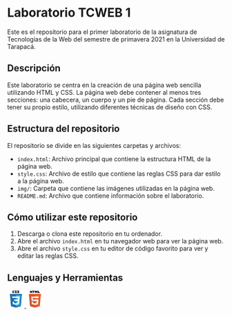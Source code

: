 # Laboratorio TCWEB 1

Este es el repositorio para el primer laboratorio de la asignatura de Tecnologías de la Web del semestre de primavera 2021 en la Universidad de Tarapacá.

## Descripción

Este laboratorio se centra en la creación de una página web sencilla utilizando HTML y CSS. La página web debe contener al menos tres secciones: una cabecera, un cuerpo y un pie de página. Cada sección debe tener su propio estilo, utilizando diferentes técnicas de diseño con CSS.

## Estructura del repositorio

El repositorio se divide en las siguientes carpetas y archivos:

- `index.html`: Archivo principal que contiene la estructura HTML de la página web.
- `style.css`: Archivo de estilo que contiene las reglas CSS para dar estilo a la página web.
- `img/`: Carpeta que contiene las imágenes utilizadas en la página web.
- `README.md`: Archivo que contiene información sobre el laboratorio.

## Cómo utilizar este repositorio

1. Descarga o clona este repositorio en tu ordenador.
2. Abre el archivo `index.html` en tu navegador web para ver la página web.
3. Abre el archivo `style.css` en tu editor de código favorito para ver y editar las reglas CSS.

## Lenguajes y Herramientas
<p align="left">
    <a href="https://www.w3schools.com/css/" target="_blank">
        <img src="https://raw.githubusercontent.com/devicons/devicon/master/icons/css3/css3-original-wordmark.svg" alt="css3" width="40" height="40"/>
    </a>
    <a href="https://www.w3.org/html/" target="_blank">
        <img src="https://raw.githubusercontent.com/devicons/devicon/master/icons/html5/html5-original-wordmark.svg" alt="html5" width="40" height="40"/>
    </a>
</p>
